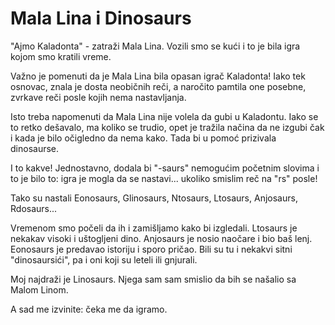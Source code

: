 # Mala Lina i Dinosaurs

"Ajmo Kaladonta" - zatraži Mala Lina. Vozili smo se kući i to je bila igra kojom smo kratili vreme.

Važno je pomenuti da je Mala Lina bila opasan igrač Kaladonta! Iako tek osnovac, znala je dosta neobičnih reči, a naročito pamtila one posebne, zvrkave reči posle kojih nema nastavljanja.

Isto treba napomenuti da Mala Lina nije volela da gubi u Kaladontu. Iako se to retko dešavalo, ma koliko se trudio, opet je tražila načina da ne izgubi čak i kada je bilo očigledno da nema kako. Tada bi u pomoć prizivala dinosaurse.

I to kakve! Jednostavno, dodala bi "-saurs" nemogućim početnim slovima i to je bilo to: igra je mogla da se nastavi... ukoliko smislim reč na "rs" posle!

Tako su nastali Eonosaurs, Glinosaurs, Ntosaurs, Ltosaurs, Anjosaurs, Rdosaurs...

Vremenom smo počeli da ih i zamišljamo kako bi izgledali. Ltosaurs je nekakav visoki i uštogljeni dino. Anjosaurs je nosio naočare i bio baš lenj. Eonosaurs je predavao istoriju i sporo pričao. Bili su tu i nekakvi sitni "dinosaursići", pa i oni koji su leteli ili gnjurali.

Moj najdraži je Linosaurs. Njega sam sam smislio da bih se našalio sa Malom Linom.

A sad me izvinite: čeka me da igramo.
